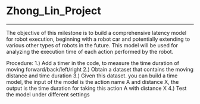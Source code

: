 # Zhong_Lin_Project
--------------------
The objective of this milestone is to build a comprehensive latency model for robot execution, beginning with a robot car and potentially extending to various other types of robots in the future. This model will be used for analyzing the execution time of each action performed by the robot.

Procedure:
1.) Add a timer in the code, to measure the time duration of moving forward/back/left/right
2.) Obtain a dataset that contains the moving distance and time duration
3.) Given this dataset. you can build a time model, the input of the model is the action name A and distance X, the output is the time duration for taking this action A with distance X
4.) Test the model under different settings
